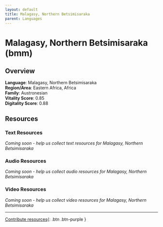 ```yaml
---
layout: default
title: Malagasy, Northern Betsimisaraka
parent: Languages
---
```


# Malagasy, Northern Betsimisaraka (bmm)

## Overview

**Language**: Malagasy, Northern Betsimisaraka  
**Region/Area**: Eastern Africa, Africa  
**Family**: Austronesian  
**Vitality Score**: 0.85  
**Digitality Score**: 0.88  

## Resources

### Text Resources
*Coming soon - help us collect text resources for Malagasy, Northern Betsimisaraka*

### Audio Resources
*Coming soon - help us collect audio resources for Malagasy, Northern Betsimisaraka*

### Video Resources
*Coming soon - help us collect video resources for Malagasy, Northern Betsimisaraka*

---

[Contribute resources](https://fairtrain.github.io/){: .btn .btn-purple }

